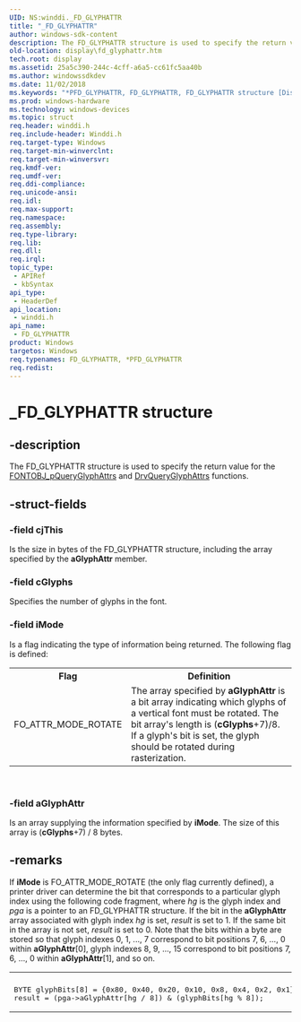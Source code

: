 ```yaml
---
UID: NS:winddi._FD_GLYPHATTR
title: "_FD_GLYPHATTR"
author: windows-sdk-content
description: The FD_GLYPHATTR structure is used to specify the return value for the FONTOBJ_pQueryGlyphAttrs and DrvQueryGlyphAttrs functions.
old-location: display\fd_glyphattr.htm
tech.root: display
ms.assetid: 25a5c390-244c-4cff-a6a5-cc61fc5aa40b
ms.author: windowssdkdev
ms.date: 11/02/2018
ms.keywords: "*PFD_GLYPHATTR, FD_GLYPHATTR, FD_GLYPHATTR structure [Display Devices], PFD_GLYPHATTR, PFD_GLYPHATTR structure pointer [Display Devices], _FD_GLYPHATTR, display.fd_glyphattr, grstrcts_5edf5620-9123-4fdd-b402-d7e06bdeee2a.xml, winddi/FD_GLYPHATTR, winddi/PFD_GLYPHATTR"
ms.prod: windows-hardware
ms.technology: windows-devices
ms.topic: struct
req.header: winddi.h
req.include-header: Winddi.h
req.target-type: Windows
req.target-min-winverclnt: 
req.target-min-winversvr: 
req.kmdf-ver: 
req.umdf-ver: 
req.ddi-compliance: 
req.unicode-ansi: 
req.idl: 
req.max-support: 
req.namespace: 
req.assembly: 
req.type-library: 
req.lib: 
req.dll: 
req.irql: 
topic_type:
 - APIRef
 - kbSyntax
api_type:
 - HeaderDef
api_location:
 - winddi.h
api_name:
 - FD_GLYPHATTR
product: Windows
targetos: Windows
req.typenames: FD_GLYPHATTR, *PFD_GLYPHATTR
req.redist: 
---
```


# _FD_GLYPHATTR structure


## -description


The FD_GLYPHATTR structure is used to specify the return value for the <a href="https://msdn.microsoft.com/6a619922-5ab6-4169-8b41-e645e9d7fe93">FONTOBJ_pQueryGlyphAttrs</a> and <a href="https://msdn.microsoft.com/cfc42384-581c-4358-84a9-91028c89bbd8">DrvQueryGlyphAttrs</a> functions.


## -struct-fields




### -field cjThis

Is the size in bytes of the FD_GLYPHATTR structure, including the array specified by the <b>aGlyphAttr</b> member.


### -field cGlyphs

Specifies the number of glyphs in the font.


### -field iMode

Is a flag indicating the type of information being returned. The following flag is defined:

<table>
<tr>
<th>Flag</th>
<th>Definition</th>
</tr>
<tr>
<td>
FO_ATTR_MODE_ROTATE

</td>
<td>
The array specified by <b>aGlyphAttr</b> is a bit array indicating which glyphs of a vertical font must be rotated. The bit array's length is (<b>cGlyphs</b>+7)/8. If a glyph's bit is set, the glyph should be rotated during rasterization.

</td>
</tr>
</table>
 


### -field aGlyphAttr

Is an array supplying the information specified by <b>iMode</b>. The size of this array is (<b>cGlyphs</b>+7) / 8 bytes.


## -remarks



If <b>iMode</b> is FO_ATTR_MODE_ROTATE (the only flag currently defined), a printer driver can determine the bit that corresponds to a particular glyph index using the following code fragment, where <i>hg</i> is the glyph index and <i>pga</i> is a pointer to an FD_GLYPHATTR structure. If the bit in the <b>aGlyphAttr</b> array associated with glyph index <i>hg</i> is set, <i>result</i> is set to 1. If the same bit in the array is not set, <i>result</i> is set to 0. Note that the bits within a byte are stored so that glyph indexes 0, 1, ..., 7 correspond to bit positions 7, 6, ..., 0 within <b>aGlyphAttr</b>[0], glyph indexes 8, 9, ..., 15 correspond to bit positions 7, 6, ..., 0 within <b>aGlyphAttr</b>[1], and so on. 

<div class="code"><span codelanguage=""><table>
<tr>
<th></th>
</tr>
<tr>
<td>
<pre>BYTE glyphBits[8] = {0x80, 0x40, 0x20, 0x10, 0x8, 0x4, 0x2, 0x1};
result = (pga-&gt;aGlyphAttr[hg / 8]) &amp; (glyphBits[hg % 8]);</pre>
</td>
</tr>
</table></span></div>


